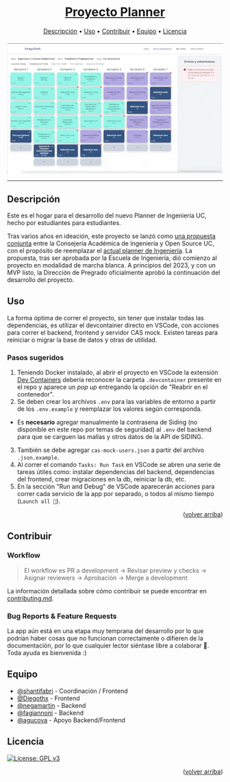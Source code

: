 <h1 align="center">
  <br>
  <a href=# name="readme-top">Proyecto Planner</a>
</h1>

<p align="center">
     <!-- Badges Here -->
</p>

<p align="center">
  <a href="#Descripción">Descripción</a> •
  <a href="#Uso">Uso</a> •
  <a href="#Contribuir">Contribuir</a> •
  <a href="#Equipo">Equipo</a> •
  <a href="#Licencia">Licencia</a>
</p>

<h4 align="center">
  <a href=# name="readme-top"><img src="./docs/img/demo_gif.gif" width="700px" alt="banner"></a>
</Es>

---

## Descripción

Este es el hogar para el desarrollo del nuevo Planner de Ingeniería UC, hecho por estudiantes para estudiantes.

Tras varios años en ideación, este proyecto se lanzó como [una propuesta conjunta](https://drive.google.com/file/d/1IxAJ8cCzDkayPwnju5kgc2oKc7g9fvwf/view) entre la Consejería Académica de Ingeniería y Open Source UC, con el propósito de reemplazar el [actual planner de Ingeniería](https://planner.ing.puc.cl/). La propuesta, tras ser aprobada por la Escuela de Ingeniería, dió comienzo al proyecto en modalidad de marcha blanca. A principios del 2023, y con un MVP listo, la Dirección de Pregrado oficialmente aprobó la continuación del desarrollo del proyecto.

## Uso

La forma óptima de correr el proyecto, sin tener que instalar todas las dependencias, es utilizar el devcontainer directo en VSCode, con acciones para correr el backend, frontend y servidor CAS mock. Existen tareas para reiniciar o migrar la base de datos y otras de utilidad.

### Pasos sugeridos
1. Teniendo Docker instalado, al abrir el proyecto en VSCode la extensión [Dev Containers](https://marketplace.visualstudio.com/items?itemName=ms-vscode-remote.remote-containers) debería reconocer la carpeta `.devcontainer` presente en el repo y aparece un _pop up_ entregando la opción de "Reabrir en el contenedor".
2. Se deben crear los archivos `.env` para las variables de entorno a partir de los `.env.example` y reemplazar los valores según corresponda.
- Es **necesario** agregar manualmente la contrasena de Siding (no disponible en este repo por temas de seguridad) al `.env` del backend para que se carguen las mallas y otros datos de la API de SIDING.
3. También se debe agregar `cas-mock-users.json` a partir del archivo `.json.example`.
4. Al correr el comando `Tasks: Run Task` en VSCode se abren una serie de tareas útiles como: instalar dependencias del backend, dependencias del frontend, crear migraciones en la db, reiniciar la db, etc.
5. En la sección "Run and Debug" de VSCode aparecerán acciones para correr cada servicio de la app por separado, o todos al mismo tiempo (`Launch all 🚀`).

<p align="right">(<a href="#readme-top">volver arriba</a>)</p>

## Contribuir

### Workflow

> El workflow es PR a development -> Revisar preview y checks -> Asignar reviewers -> Aprobación -> Merge a development

La información detallada sobre cómo contribuir se puede encontrar en [contributing.md](contributing.md).

### Bug Reports & Feature Requests

La app aún está en una etapa muy temprana del desarrollo por lo que podrían haber cosas que no funcionan correctamente o difieren de la documentación, por lo que cualquier lector siéntase libre a colaborar :rocket:. Toda ayuda es bienvenida :)

## Equipo

- [@shantifabri](https://github.com/shantifabri) - Coordinación / Frontend
- [@Diegothx](https://github.com/Diegothx) - Frontend
- [@negamartin](https://github.com/negamartin) - Backend
- [@fagiannoni](https://github.com/fagiannoni) - Backend
- [@agucova](https://github.com/agucova) - Apoyo Backend/Frontend

## Licencia

[![License: GPL v3](https://img.shields.io/badge/License-GPLv3-blue.svg)](./license.md)

<p align="right">(<a href="#readme-top">volver arriba</a>)</p>
